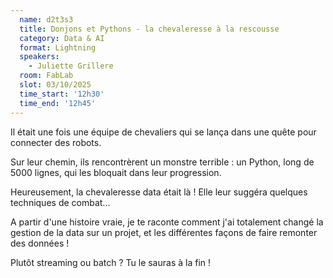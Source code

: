 ```yaml
---
  name: d2t3s3
  title: Donjons et Pythons - la chevaleresse à la rescousse
  category: Data & AI
  format: Lightning
  speakers: 
    - Juliette Grillere
  room: FabLab
  slot: 03/10/2025
  time_start: '12h30'
  time_end: '12h45'
---
```

Il était une fois une équipe de chevaliers qui se lança dans une quête pour connecter des robots.

Sur leur chemin, ils rencontrèrent un monstre terrible : un Python, long de 5000 lignes, qui les bloquait dans leur progression.

Heureusement, la chevaleresse data était là ! Elle leur suggéra quelques techniques de combat...

A partir d'une histoire vraie, je te raconte comment j'ai totalement changé la gestion de la data sur un projet, et les différentes façons de faire remonter des données !

Plutôt streaming ou batch ? Tu le sauras à la fin !
